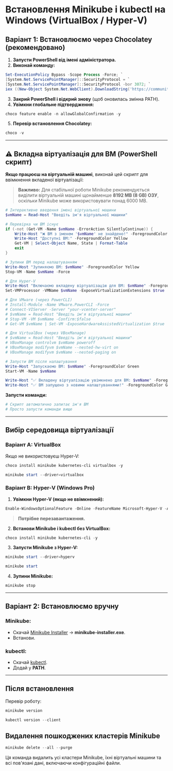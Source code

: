 
# Встановлення Minikube і kubectl на Windows (VirtualBox / Hyper‑V)

## Варіант 1: Встановлюємо через Chocolatey (рекомендовано)

1. **Запусти PowerShell від імені адміністратора.**
2. **Виконай команду:**

```powershell
Set-ExecutionPolicy Bypass -Scope Process -Force; `
[System.Net.ServicePointManager]::SecurityProtocol = `
[System.Net.ServicePointManager]::SecurityProtocol -bor 3072; `
iex ((New-Object System.Net.WebClient).DownloadString('https://community.chocolatey.org/install.ps1'))
```

3. **Закрий PowerShell і відкрий знову** (щоб оновилась змінна PATH).
4. **Увімкни глобальне підтвердження:**

```powershell
choco feature enable -n allowGlobalConfirmation -y
```

5. **Перевір встановлення Chocolatey:**
```powershell
choco -v
```

---

## ⚠️ Вкладна віртуалізація для ВМ (PowerShell скрипт)

**Якщо працюєш на віртуальній машині**, виконай цей скрипт для ввімкнення вкладеної віртуалізації:

> **Важливо:** Для стабільної роботи Minikube рекомендується виділити віртуальній машині щонайменше **8192 MB (8 GB) ОЗУ**, оскільки Minikube може використовувати понад 6000 MB.

```powershell
# Інтерактивне введення імені віртуальної машини
$vmName = Read-Host "Введіть ім'я віртуальної машини"

# Перевірка чи ВМ існує
if (-not (Get-VM -Name $vmName -ErrorAction SilentlyContinue)) {
    Write-Host "❌ ВМ з іменем '$vmName' не знайдено!" -ForegroundColor Red
    Write-Host "Доступні ВМ:" -ForegroundColor Yellow
    Get-VM | Select-Object Name, State | Format-Table
    exit
}

# Зупини ВМ перед налаштуванням
Write-Host "Зупиняємо ВМ: $vmName" -ForegroundColor Yellow
Stop-VM -Name $vmName -Force

# Для Hyper-V
Write-Host "Включаємо вкладену віртуалізацію для ВМ: $vmName" -ForegroundColor Yellow
Set-VMProcessor -VMName $vmName -ExposeVirtualizationExtensions $true

# Для VMware (через PowerCLI)
# Install-Module -Name VMware.PowerCLI -Force
# Connect-VIServer -Server "your-vcenter-server"
# $vmName = Read-Host "Введіть ім'я віртуальної машини"
# Stop-VM -VM $vmName -Confirm:$false
# Get-VM $vmName | Set-VM -ExposeHardwareAssistedVirtualization $true

# Для VirtualBox (через VBoxManage)
# $vmName = Read-Host "Введіть ім'я віртуальної машини"
# VBoxManage controlvm $vmName poweroff
# VBoxManage modifyvm $vmName --nested-hw-virt on
# VBoxManage modifyvm $vmName --nested-paging on

# Запусти ВМ після налаштування
Write-Host "Запускаємо ВМ: $vmName" -ForegroundColor Green
Start-VM -Name $vmName

Write-Host "✅ Вкладену віртуалізацію увімкнено для ВМ: $vmName" -ForegroundColor Green
Write-Host "✅ ВМ запущено з новими налаштуваннями!" -ForegroundColor Green
```

**Запусти команди:**
```powershell
# Скрипт автоматично запитає ім'я ВМ
# Просто запусти команди вище
```

---

## Вибір середовища віртуалізації

### **Варіант A: VirtualBox**
Якщо не використовуєш Hyper‑V:
```powershell
choco install minikube kubernetes-cli virtualbox -y
```
```powershell
minikube start --driver=virtualbox
```

### **Варіант B: Hyper‑V (Windows Pro)**  
1. **Увімкни Hyper‑V (якщо не ввімкнений):**
```powershell
Enable-WindowsOptionalFeature -Online -FeatureName Microsoft-Hyper-V -All
```
> **Потрібне перезавантаження.**

2. **Встанови Minikube і kubectl без VirtualBox:**
```powershell
choco install minikube kubernetes-cli -y
```

3. **Запусти Minikube з Hyper‑V:**
```powershell
minikube start --driver=hyperv
```
```powershell
minikube start
```

4. **Зупини Minikube:**
```powershell
minikube stop
```
---

## Варіант 2: Встановлюємо вручну

### Minikube:
- Скачай [Minikube Installer](https://github.com/kubernetes/minikube/releases) → **minikube-installer.exe**.
- Встанови.

### kubectl:
- Скачай [kubectl](https://kubernetes.io/docs/tasks/tools/install-kubectl-windows/).
- Додай у **PATH**.

---

## Після встановлення

Перевір роботу:
```powershell
minikube version
```
```powershell
kubectl version --client
```

## Видалення пошкоджених кластерів Minikube

```powershell
minikube delete --all --purge
```

Ця команда видалить усі кластери Minikube, їхні віртуальні машини та всі пов'язані дані, включаючи конфігураційні файли.